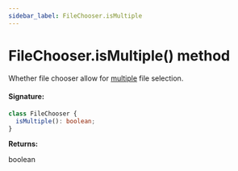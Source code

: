 ```yaml
---
sidebar_label: FileChooser.isMultiple
---
```


# FileChooser.isMultiple() method

Whether file chooser allow for [multiple](https://developer.mozilla.org/en-US/docs/Web/HTML/Element/input/file#attr-multiple) file selection.

#### Signature:

```typescript
class FileChooser {
  isMultiple(): boolean;
}
```

**Returns:**

boolean
